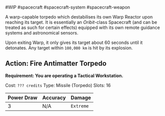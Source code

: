 #WIP #spacecraft #spacecraft-system #spacecraft-weapon 

A warp-capable torpedo which destabilises its own Warp Reactor upon reaching its target. It is essentially an *Oribit*-class Spacecraft (and can be treated as such for certain effects) equipped with its own remote guidance systems and astronomical sensors.

Upon exiting Warp, it only gives its target about 60 seconds until it detonates. Any target within `100,000 km` is hit by its explosion.

## Action: Fire Antimatter Torpedo

**Requirement: You are operating a Tactical Workstation.**

Cost: `??? credits`
Type: Missile (Torpedo)
Slots: 16

| Power Draw | Accuracy | Damage |
| -----------|----------|--------|
| 3 | N/A | `Extreme` |